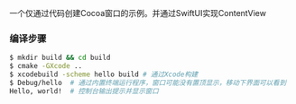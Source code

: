 一个仅通过代码创建Cocoa窗口的示例。并通过SwiftUI实现ContentView

### 编译步骤

```sh
$ mkdir build && cd build
$ cmake -GXcode ..
$ xcodebuild -scheme hello build # 通过Xcode构建
$ Debug/hello  # 通过内置终端运行程序，窗口可能没有置顶显示，移动下界面可以看到
Hello, world!  # 控制台输出提示并显示窗口
```
 